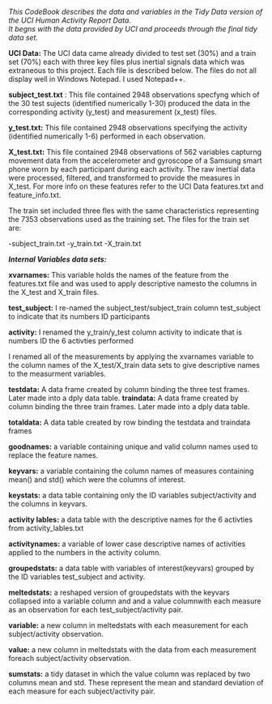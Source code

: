 *This CodeBook describes the data and variables in the Tidy Data version of the UCI Human Activity Report Data.  
It begns with the data provided by UCI and proceeds through the final tidy data set.*

**UCI Data:**
The UCI data came already divided to test set (30%) and a train set (70%) each with three key files plus inertial signals data which was extraneous to this project. Each file is described below.  The files do not all display well in Windows Notepad.  I used Notepad++.

**subject_test.txt** : This file contained 2948 observations specfyng which of the 30 test sujects (identified numerically 1-30) produced the data in the corresponding activity (y_test) and measurement (x_test) files.  

**y_test.txt:** This file contained 2948 observations specifying the activity (identified numerically 1-6) performed in each observation.

**X_test.txt:** This file contained 2948 observations of 562 variables capturng movement data from the accelerometer and gyroscope of a Samsung smart phone worn by each participant during each activity. The raw inertial data were processed, filtered, and transformed to provide the measures in X\_test.  For more info on these features refer to the UCI Data features.txt and feature_info.txt.

The train set included three fles with the same characteristics representing the 7353 observations used as the training set.
The files for the train set are:

-subject_train.txt
-y_train.txt
-X_train.txt

**_Internal Variables data sets:_**

**xvarnames:** This variable holds the names of the feature from the features.txt file and was used to apply descriptive namesto the columns in the X\_test and X_train files.

**test_subject:** I re-named the subject\_test/subject\_train column test_subject to indicate that its numbers ID participants 

**activity:** I renamed the y\_train/y_test column activity to indicate that is numbers ID the 6 activties performed 

I renamed all of the measurements by applying the xvarnames variable to the column names of the X_test/X_train data sets to
give descriptive names to the measurment variables.

**testdata:** A data frame created by column binding the three test frames. Later made into a dply data table.
**traindata:** A data frame created by column binding the three train frames. Later made into a dply data table.

**totaldata:** A data table created by row binding the testdata and traindata frames 

**goodnames:** a variable containing unique and valid column names used to replace the feature names.

**keyvars:** a variable containing the column names of measures containing mean() and std() which were the columns of interest.

**keystats:** a data table containing only the ID variables subject/activity and the columns in keyvars.

**activity lables:** a data table with the descriptive names for the 6 activties from activity_lables.txt

**activitynames:** a variable of lower case descriptive names of activities applied to the numbers in the activity column.

**groupedstats:** a data table with variables of interest(keyvars) grouped by the ID variables test_subject and activity.

**meltedstats:** a reshaped version of groupedstats with the keyvars collapsed into a variable column and and a value columnwith each measure as an 
observation for each test_subject/activity pair.

**variable:** a new column in meltedstats with each measurement for each subject/activity observation.

**value:** a new column in meltedstats with the data from each measurement foreach subject/activity observation.

**sumstats:** a tidy dataset in which the value column was replaced by two columns mean and std.  These represent the mean
and standard deviation of each measure for each subject/activity pair.  


